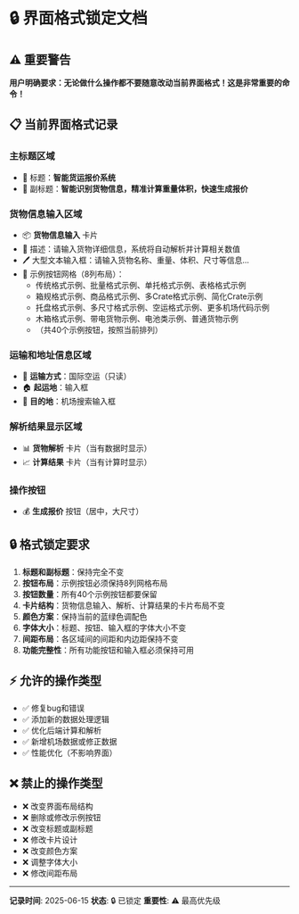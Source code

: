 # 🔒 界面格式锁定文档

## ⚠️ 重要警告
**用户明确要求：无论做什么操作都不要随意改动当前界面格式！这是非常重要的命令！**

## 📋 当前界面格式记录

### 主标题区域
- 🚀 标题：**智能货运报价系统**
- 📝 副标题：**智能识别货物信息，精准计算重量体积，快速生成报价**

### 货物信息输入区域
- 📦 **货物信息输入** 卡片
- 📄 描述：请输入货物详细信息，系统将自动解析并计算相关数值
- 🖊️ 大型文本输入框：请输入货物名称、重量、体积、尺寸等信息...
- 🔘 示例按钮网格（8列布局）：
  - 传统格式示例、批量格式示例、单托格式示例、表格格式示例
  - 箱规格式示例、商品格式示例、多Crate格式示例、简化Crate示例
  - 托盘格式示例、多尺寸格式示例、空运格式示例、更多机场代码示例
  - 木箱格式示例、带电货物示例、电池类示例、普通货物示例
  - （共40个示例按钮，按照当前排列）

### 运输和地址信息区域
- 🚛 **运输方式**：国际空运（只读）
- 🏠 **起运地**：输入框
- 🎯 **目的地**：机场搜索输入框

### 解析结果显示区域
- 📊 **货物解析** 卡片（当有数据时显示）
- 📈 **计算结果** 卡片（当有计算时显示）

### 操作按钮
- 💰 **生成报价** 按钮（居中，大尺寸）

## 🔒 格式锁定要求

1. **标题和副标题**：保持完全不变
2. **按钮布局**：示例按钮必须保持8列网格布局
3. **按钮数量**：所有40个示例按钮都要保留
4. **卡片结构**：货物信息输入、解析、计算结果的卡片布局不变
5. **颜色方案**：保持当前的蓝绿色调配色
6. **字体大小**：标题、按钮、输入框的字体大小不变
7. **间距布局**：各区域间的间距和内边距保持不变
8. **功能完整性**：所有功能按钮和输入框必须保持可用

## ⚡ 允许的操作类型
- ✅ 修复bug和错误
- ✅ 添加新的数据处理逻辑
- ✅ 优化后端计算和解析
- ✅ 新增机场数据或修正数据
- ✅ 性能优化（不影响界面）

## ❌ 禁止的操作类型
- ❌ 改变界面布局结构
- ❌ 删除或修改示例按钮
- ❌ 改变标题或副标题
- ❌ 修改卡片设计
- ❌ 改变颜色方案
- ❌ 调整字体大小
- ❌ 修改间距布局

---
**记录时间**: 2025-06-15
**状态**: 🔒 已锁定
**重要性**: ⚠️ 最高优先级
